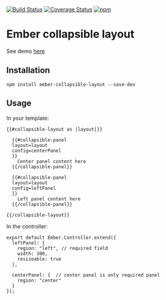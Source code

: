 [![Build Status](https://travis-ci.org/des75/ember-collapsible-layout.svg?branch=master)](https://travis-ci.org/des75/ember-collapsible-layout)
[![Coverage Status](https://coveralls.io/repos/github/des75/ember-collapsible-layout/badge.svg?branch=master)](https://coveralls.io/github/des75/ember-collapsible-layout?branch=master)
[![npm](https://img.shields.io/npm/v/npm.svg?maxAge=2592000?style=plastic)](https://www.npmjs.com/package/ember-collapsible-layout)

# Ember collapsible layout

See demo [here](https://des75.github.io/ember-collapsible-layout-demo/)

## Installation

```
npm install ember-collapsible-layout --save-dev
```

## Usage

In your template:

```
{{#collapsible-layout as |layout|}}

  {{#collapsible-panel
  layout=layout
  config=centerPanel
  }}
    Center panel content here
  {{/collapsible-panel}}

  {{#collapsible-panel
  layout=layout
  config=leftPanel
  }}
    Left panel content here
  {{/collapsible-panel}}

{{/collapsible-layout}}
```

In the controller:

```
export default Ember.Controller.extend({
  leftPanel: {
    region: "left", // required field
    width: 300,     
    resizeable: true
  },  

  centerPanel: {  // center panel is only required panel
    region: "center"
  }
});
```

